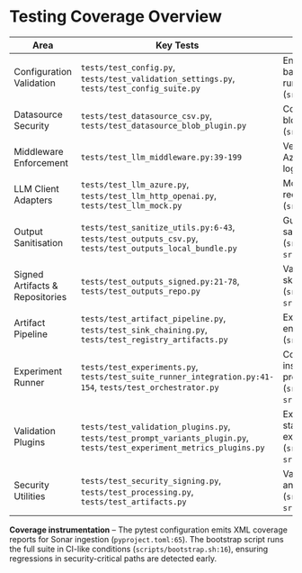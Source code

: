 # Testing Coverage Overview

| Area | Key Tests | Focus |
| --- | --- | --- |
| Configuration Validation | `tests/test_config.py`, `tests/test_validation_settings.py`, `tests/test_config_suite.py` | Ensures schema enforcement catches missing plugins, bad options, and suite-level inconsistencies before runtime (`src/elspeth/core/validation/validators.py:271`) |
| Datasource Security | `tests/test_datasource_csv.py`, `tests/test_datasource_blob_plugin.py` | Confirms `on_error` policies, security-level tagging, and blob profile resolution behave deterministically (`src/elspeth/plugins/datasources/csv_blob.py:35`) |
| Middleware Enforcement | `tests/test_llm_middleware.py:39-199` | Verifies chaining, prompt shielding (abort/mask/log), Azure Content Safety screening, and telemetry channel logging |
| LLM Client Adapters | `tests/test_llm_azure.py`, `tests/test_llm_http_openai.py`, `tests/test_llm_mock.py` | Mocks external APIs to validate credential resolution, request payloads, and deterministic mock behaviour (`src/elspeth/plugins/llms/azure_openai.py:25`) |
| Output Sanitisation | `tests/test_sanitize_utils.py:6-43`, `tests/test_outputs_csv.py`, `tests/test_outputs_local_bundle.py` | Guards spreadsheet formula injection and ensures sanitiser metadata is preserved (`src/elspeth/plugins/outputs/_sanitize.py:18`, `src/elspeth/plugins/outputs/csv_file.py:59`) |
| Signed Artifacts & Repositories | `tests/test_outputs_signed.py:21-78`, `tests/test_outputs_repo.py` | Validates signature generation, legacy env fallbacks, skip-on-error behaviour, and dry-run payload creation (`src/elspeth/plugins/outputs/signed.py:48`, `src/elspeth/plugins/outputs/repository.py:135`) |
| Artifact Pipeline | `tests/test_artifact_pipeline.py`, `tests/test_sink_chaining.py`, `tests/test_registry_artifacts.py` | Exercises dependency ordering, security-level enforcement, and descriptor validation (`src/elspeth/core/pipeline/artifact_pipeline.py:192`) |
| Experiment Runner | `tests/test_experiments.py`, `tests/test_suite_runner_integration.py:41-154`, `tests/test_orchestrator.py` | Covers prompt compilation, retry metadata, plugin instantiation, suite defaults merging, and manifest production (`src/elspeth/core/experiments/runner.py:65`, `src/elspeth/core/experiments/suite_runner.py:86`) |
| Validation Plugins | `tests/test_validation_plugins.py`, `tests/test_prompt_variants_plugin.py`, `tests/test_experiment_metrics_plugins.py` | Exercises regex/JSON/LLM guard, prompt variants, and statistical aggregators for compliance with schema and expected semantics (`src/elspeth/plugins/experiments/validation.py:20`, `src/elspeth/plugins/experiments/metrics.py:37`) |
| Security Utilities | `tests/test_security_signing.py`, `tests/test_processing.py`, `tests/test_artifacts.py` | Validates signing helpers, prompt context preparation, and artifact type validation (`src/elspeth/core/security/signing.py:17`, `src/elspeth/core/pipeline/artifacts.py:10`) |

**Coverage instrumentation** – The pytest configuration emits XML coverage reports for Sonar ingestion (`pyproject.toml:65`). The bootstrap script runs the full suite in CI-like conditions (`scripts/bootstrap.sh:16`), ensuring regressions in security-critical paths are detected early.
